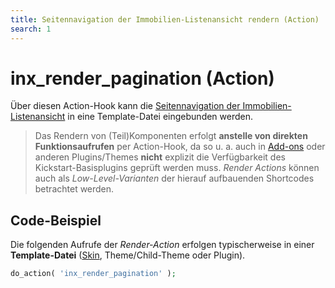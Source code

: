 ```yaml
---
title: Seitennavigation der Immobilien-Listenansicht rendern (Action)
search: 1
---
```


# inx_render_pagination (Action)

Über diesen Action-Hook kann die [Seitennavigation der Immobilien-Listenansicht](../komponenten/seitennavigation.html) in eine Template-Datei eingebunden werden.

> Das Rendern von (Teil)Komponenten erfolgt **anstelle von direkten Funktionsaufrufen** per Action-Hook, da so u. a. auch in [Add-ons](../add-ons.html) oder anderen Plugins/Themes **nicht** explizit die Verfügbarkeit des Kickstart-Basisplugins geprüft werden muss. <i>Render Actions</i> können auch als <i>Low-Level-Varianten</i> der hierauf aufbauenden Shortcodes betrachtet werden.

## Code-Beispiel

Die folgenden Aufrufe der <i>Render-Action</i> erfolgen typischerweise in einer **Template-Datei** ([Skin](../anpassung-erweiterung/skins.html), Theme/Child-Theme oder Plugin).

```php
do_action( 'inx_render_pagination' );
```

